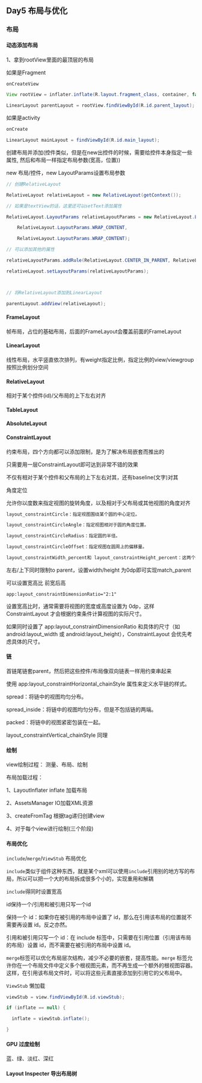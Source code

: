 ## **Day5  布局与优化**



### **布局**



#### **动态添加布局**

1、拿到rootView里面的最顶层的布局

如果是Fragment

```java
onCreateView

View rootView = inflater.inflate(R.layout.fragment_class, container, false);

LinearLayout parentLayout = rootView.findViewById(R.id.parent_layout);
```

如果是activity

```java
onCreate

LinearLayout mainLayout = findViewById(R.id.main_layout);
```

创建布局并添加(控件类似，但是在new出控件的时候，需要给控件本身指定一些属性, 然后和布局一样指定布局参数(宽高，位置))

new 布局/控件，new LayoutParams设置布局参数

```java
// 创建RelativeLayout

RelativeLayout relativeLayout = new RelativeLayout(getContext());

// 如果是textView的话，这里还可以setText添加属性

RelativeLayout.LayoutParams relativeLayoutParams = new RelativeLayout.LayoutParams(

​    RelativeLayout.LayoutParams.WRAP_CONTENT,

​    RelativeLayout.LayoutParams.WRAP_CONTENT);

// 可以添加其他的属性

relativeLayoutParams.addRule(RelativeLayout.CENTER_IN_PARENT, RelativeLayout.TRUE);

relativeLayout.setLayoutParams(relativeLayoutParams);



// 将RelativeLayout添加到LinearLayout

parentLayout.addView(relativeLayout);
```





#### **FrameLayout**

帧布局，占位的基础布局，后面的FrameLayout会覆盖前面的FrameLayout





#### **LinearLayout**

线性布局，水平竖直依次排列，有weight指定比例，指定比例的view/viewgroup按照比例划分空间



#### **RelativeLayout**

相对于某个控件(id)/父布局的上下左右对齐



#### **TableLayout**



#### **AbsoluteLayout**



#### **ConstraintLayout**



约束布局，四个方向都可以添加限制，是为了解决布局嵌套而推出的

只需要用一层ConstraintLayout即可达到非常不错的效果

不仅有相对于某个控件和父布局的上下左右对其，还有baseline(文字)对其



角度定位

允许你以度数来指定视图的旋转角度，以及相对于父布局或其他视图的角度对齐



```markdown
layout_constraintCircle：指定视图围绕某个圆的中心定位。

layout_constraintCircleAngle：指定视图相对于圆的角度位置。

layout_constraintCircleRadius：指定圆的半径。

layout_constraintCircleOffset：指定视图在圆周上的偏移量。

layout_constraintWidth_percent和 layout_constraintHeight_percent：这两个属性允许你以百分比的方式设置视图的大小。
```



左右/上下同时限制to parent，设置width/height 为0dp即可实现match_parent



可以设置宽高比  前宽后高

```
app:layout_constraintDimensionRatio="2:1"
```





设置宽高比时，通常需要将视图的宽度或高度设置为 0dp，这样 ConstraintLayout 才会根据约束条件计算视图的实际尺寸。



如果同时设置了 app:layout_constraintDimensionRatio 和具体的尺寸（如 android:layout_width 或 android:layout_height），ConstraintLayout 会优先考虑具体的尺寸。



#### **链**

首链尾链套parent，然后把这些控件/布局像双向链表一样用约束串起来



使用 app:layout_constraintHorizontal_chainStyle 属性来定义水平链的样式。

spread：将链中的视图均匀分布。

spread_inside：将链中的视图均匀分布，但是不包括链的两端。

packed：将链中的视图紧密包装在一起。

layout_constraintVertical_chainStyle 同理



#### **绘制**



view绘制过程： 测量、布局、绘制



布局加载过程：

1、LayoutInflater inflate 加载布局

2、AssetsManager IO加载XML资源

3、createFromTag 根据tag递归创建view

4、对于每个view进行绘制(三个阶段)



#### **布局优化**



`include`/`merge`/`ViewStub` 布局优化



`include`类似于组件这种东西，就是某个xml可以使用`include`引用别的地方写的布局，所以可以把一个大的布局拆成很多个小的，实现重用和解耦



`include`得同时设置宽高



id保持一个/引用和被引用只写一个id



保持一个 id：如果你在被引用的布局中设置了 id，那么在引用该布局的位置就不需要再设置 id。反之亦然。

引用和被引用只写一个 id：在 include 标签中，只需要在引用位置（引用该布局的布局）设置 id，而不需要在被引用的布局中设置 id。



`merge`标签可以优化布局层次结构，减少不必要的嵌套，提高性能。`merge` 标签允许你在一个布局文件中定义多个根视图元素，而不再生成一个额外的根视图容器。这样，在引用该布局文件时，可以将这些元素直接添加到引用它的父布局中。



`ViewStub` 懒加载

```java
viewStub = view.findViewById(R.id.viewStub);

if (inflate == null) {

  inflate = viewStub.inflate();

}
```



#### **GPU 过度绘制**

蓝、绿、淡红、深红





#### **Layout Inspecter 导出布局树**
